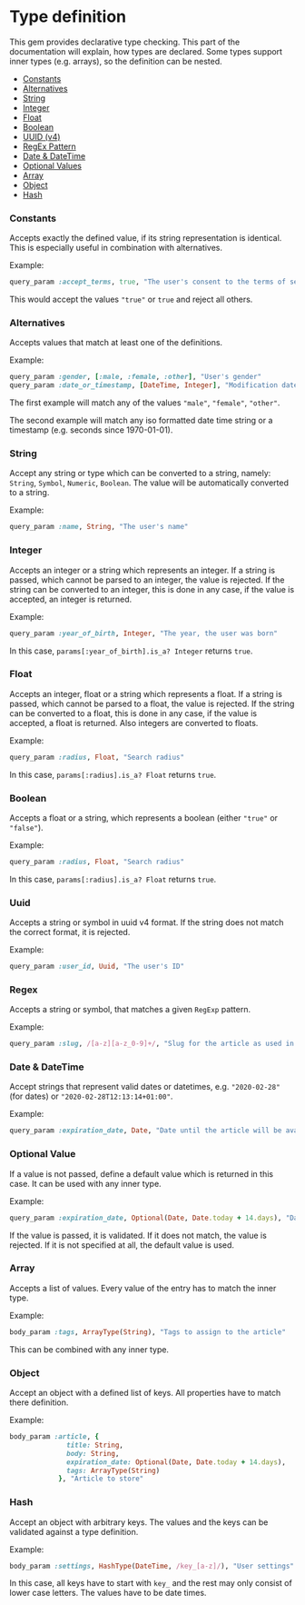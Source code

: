 # Type definition

This gem provides declarative type checking. This part of the documentation will explain, how types are declared. Some types support inner types (e.g. arrays), so the definition can be nested.

* [Constants](#type-constant)
* [Alternatives](#type-alternatives)
* [String](#type-string)
* [Integer](#type-integer)
* [Float](#type-float)
* [Boolean](#type-boolean)
* [UUID (v4)](#type-uuid)
* [RegEx Pattern](#type-regex)
* [Date & DateTime](#type-date-time)
* [Optional Values](#type-optional)
* [Array](#type-array)
* [Object](#type-object)
* [Hash](#type-hash)

### Constants
<a name="type-constant"></a>

Accepts exactly the defined value, if its string representation is identical. This is especially useful in combination with alternatives.

Example:
```ruby
query_param :accept_terms, true, "The user's consent to the terms of service"
```

This would accept the values `"true"` or `true` and reject all others.

### Alternatives
<a name="type-alternatives"></a>

Accepts values that match at least one of the definitions.

Example:
```ruby
query_param :gender, [:male, :female, :other], "User's gender"
query_param :date_or_timestamp, [DateTime, Integer], "Modification date"
```

The first example will match any of the values `"male"`, `"female"`, `"other"`.

The second example will match any iso formatted date time string or a timestamp (e.g. seconds since 1970-01-01).

### String
<a name="type-string"></a>

Accept any string or type which can be converted to a string, namely: `String`, `Symbol`, `Numeric`, `Boolean`. The value will be automatically converted to a string.

Example:
```ruby
query_param :name, String, "The user's name"
```

### Integer
<a name="type-integer"></a>

Accepts an integer or a string which represents an integer. If a string is passed, which cannot be parsed to an integer, the value is rejected. If the string can be converted to an integer, this is done in any case, if the value is accepted, an integer is returned.

Example:
```ruby
query_param :year_of_birth, Integer, "The year, the user was born"
```

In this case, `params[:year_of_birth].is_a? Integer` returns `true`.


### Float
<a name="type-float"></a>

Accepts an integer, float or a string which represents a float. If a string is passed, which cannot be parsed to a float, the value is rejected. If the string can be converted to a float, this is done in any case, if the value is accepted, a float is returned. Also integers are converted to floats.

Example:
```ruby
query_param :radius, Float, "Search radius"
```

In this case, `params[:radius].is_a? Float` returns `true`.


### Boolean
<a name="type-boolean"></a>

Accepts a float or a string, which represents a boolean (either `"true"` or `"false"`).

Example:
```ruby
query_param :radius, Float, "Search radius"
```

In this case, `params[:radius].is_a? Float` returns `true`.


### Uuid
<a name="type-uuid"></a>

Accepts a string or symbol in uuid v4 format. If the string does not match the correct format, it is rejected.

Example:
```ruby
query_param :user_id, Uuid, "The user's ID"
```


### Regex
<a name="type-regex"></a>

Accepts a string or symbol, that matches a given `RegExp` pattern.

Example:
```ruby
query_param :slug, /[a-z][a-z_0-9]+/, "Slug for the article as used in the URL"
```

### Date & DateTime
<a name="type-date-time"></a>

Accept strings that represent valid dates or datetimes, e.g. `"2020-02-28"` (for dates) or `"2020-02-28T12:13:14+01:00"`.

Example:
```ruby
query_param :expiration_date, Date, "Date until the article will be available"
```

### Optional Value
<a name="type-optional"></a>

If a value is not passed, define a default value which is returned in this case. It can be used with any inner type.

Example:
```ruby
query_param :expiration_date, Optional(Date, Date.today + 14.days), "Date until the article will be available"
```

If the value is passed, it is validated. If it does not match, the value is rejected. If it is not specified at all, the default value is used.

### Array
<a name="type-array"></a>

Accepts a list of values. Every value of the entry has to match the inner type.

Example:
```ruby
body_param :tags, ArrayType(String), "Tags to assign to the article"
```

This can be combined with any inner type.

### Object
<a name="type-object"></a>

Accept an object with a defined list of keys. All properties have to match there definition.

Example:
```ruby
body_param :article, { 
              title: String,
              body: String,
              expiration_date: Optional(Date, Date.today + 14.days),
              tags: ArrayType(String)
            }, "Article to store"
```

### Hash
<a name="type-hash"></a>

Accept an object with arbitrary keys. The values and the keys can be validated against a type definition.

Example:
```ruby
body_param :settings, HashType(DateTime, /key_[a-z]/), "User settings"
```

In this case, all keys have to start with `key_` and the rest may only consist of lower case letters. The values have to be date times.